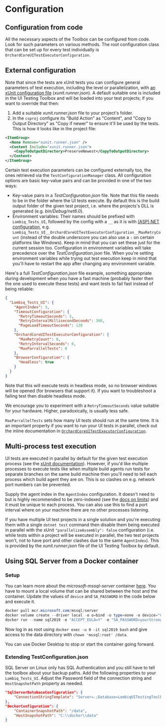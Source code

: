 # Configuration



## Configuration from code

All the necessary aspects of the Toolbox can be configured from code. Look for such parameters on various methods. The root configuration class that can be set up for every test individually is `OrchardCoreUITestExecutorConfiguration`.


## External configuration

Note that since the tests are xUnit tests you can configure general parameters of test execution, including the level or parallelization, with [an xUnit configuration file](https://xunit.net/docs/configuration-files) (*xunit.runner.json*). A default suitable one is included in the UI Testing Toolbox and will be loaded into your test projects; if you want to override that then:

1. Add a suitable *xunit.runner.json* file to your project's folder.
2. In the `csproj` configure its "Build Action" as "Content", and "Copy to Output Directory" as "Copy if newer" to ensure it'll be used by the tests. This is how it looks like in the project file:

```xml
<ItemGroup>
  <None Remove="xunit.runner.json" />
  <Content Include="xunit.runner.json">
    <CopyToOutputDirectory>PreserveNewest</CopyToOutputDirectory>
  </Content>
</ItemGroup>
```

Certain test execution parameters can be configured externally too, the ones retrieved via the `TestConfigurationManager` class. All configuration options are basic key-value pairs and can be provided in one of the two ways:

- Key-value pairs in a *TestConfiguration.json* file. Note that this file needs to be in the folder where the UI tests execute. By default this is the build output folder of the given test project, i.e. where the projects's DLL is generated  (e.g. *bin/Debug/net6.0*).
- Environment variables: Their names should be prefixed with `Lombiq_Tests_UI`, followed by the config with a `__` as it is with [(ASP).NET configuration](https://docs.microsoft.com/en-us/aspnet/core/fundamentals/configuration/?view=aspnetcore-5.0#environment-variables), e.g. `Lombiq_Tests_UI__OrchardCoreUITestExecutorConfiguration__MaxRetryCount` (instead of the double underscore you can also use a `:` on certain platforms like Windows). Keep in mind that you can set these just for the current session too. Configuration in environment variables will take precedence over the *TestConfiguration.json* file. When you're setting environment variables while trying out test execution keep in mind that you'll have to restart the app after changing any environment variable.

Here's a full *TestConfiguration.json* file example, something appropriate during development when you have a fast machine (probably faster then the one used to execute these tests) and want tests to fail fast instead of being reliable:

```json
{
  "Lombiq_Tests_UI": {
    "AgentIndex": 3,
    "TimeoutConfiguration": {
      "RetryTimeoutSeconds": 5,
      "RetryIntervalMillisecondSeconds": 300,
      "PageLoadTimeoutSeconds": 120
    },
    "OrchardCoreUITestExecutorConfiguration": {
      "MaxRetryCount": 0,
      "RetryIntervalSeconds": 0,
      "MaxParrallelTests": 0
    },
    "BrowserConfiguration": {
      "Headless": true
    }
  }
}

```

Note that this will execute tests in headless mode, so no browser windows will be opened (for browsers that support it). If you want to troubleshoot a failing test then disable headless mode.

We encourage you to experiment with a `RetryTimeoutSeconds` value suitable for your hardware. Higher, paradoxically, is usually less safe.

`MaxParrallelTests` sets how many UI tests should run at the same time. It is an important property if you want to run your UI tests in parallel, check out the inline documentation in [`OrchardCoreUITestExecutorConfiguration`](../Services/OrchardCoreUITestExecutorConfiguration.cs).

## <a name="multi-process"></a>Multi-process test execution

UI tests are executed in parallel by default for the given test execution process (see the [xUnit documentation](https://xunit.net/docs/running-tests-in-parallel.html)). However, if you'd like multiple processes to execute tests like when multiple build agents run tests for separate branches on the same build machine then you'll need to tell each process which build agent they are on. This is so clashes on e.g. network port numbers can be prevented.

Supply the agent index in the `AgentIndex` configuration. It doesn't need to but is highly recommended to be zero-indexed (see the [docs on limits](Limits.md)) and it must be unique to each process. You can also use this to find a port interval where on your machine there are no other processes listening.

If you have multiple UI test projects in a single solution and you're executing them with a single `dotnet test` command then disable them being executed in parallel with the xUnit `"parallelizeAssembly": false` configuration (i.e. while tests within a project will be executed in parallel, the two test projects won't, not to have port and other clashes due to the same `AgentIndex`). This is provided by the *xunit.runner.json* file of the UI Testing Toolbox by default. 


## Using SQL Server from a Docker container

### Setup

You can learn more about the *microsoft-mssql-server* container [here](https://hub.docker.com/_/microsoft-mssql-server). You have to mount a local volume that can be shared between the host and the container. Update the values of `device` and `SA_PASSWORD` in the code below and execute it.

```powershell
docker pull mcr.microsoft.com/mssql/server
docker volume create --driver local -o o=bind -o type=none -o device="C:\docker\data" data
docker run --name sql2019 -e "ACCEPT_EULA=Y" -e "SA_PASSWORD=yourStrong(!)Password" -v data:/data -p 1433:1433 -d mcr.microsoft.com/mssql/server:2019-latest
```

Now log in as root using `docker exec -u 0 -it sql2019 bash` and give access to the data directory with `chown 'mssql:root' /data`.

You can use Docker Desktop to stop or start the container going forward. 


### Extending TestConfiguration.json

SQL Server on Linux only has SQL Authentication and you still have to tell the toolbox about your backup paths. Add the following properties to your `Lombiq_Tests_UI`. Adjust the Password field of the connection string and `HostSnapshotPath` property as needed.

```json
"SqlServerDatabaseConfiguration": {
    "ConnectionStringTemplate": "Server=.;Database=LombiqUITestingToolbox_{{id}};User Id=sa;Password=yourStrong(!)Password;MultipleActiveResultSets=True;Connection Timeout=60;ConnectRetryCount=15;ConnectRetryInterval=5"
},
"DockerConfiguration": {
    "ContainerSnapshotPath": "/data",
    "HostSnapshotPath": "C:\\docker\\data"
}
```
